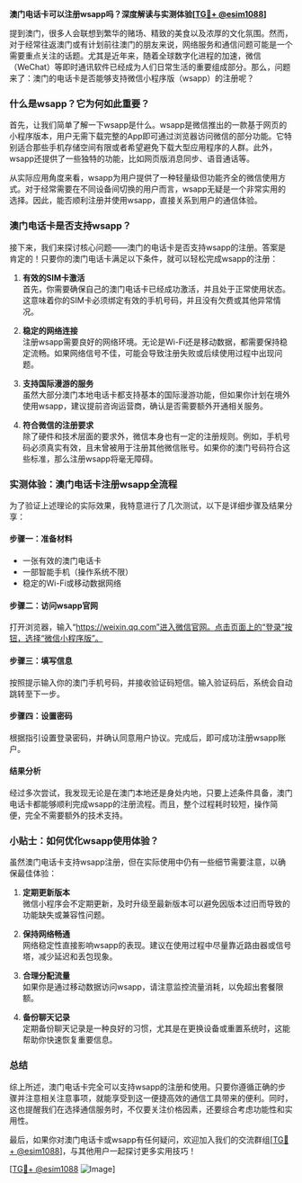 **澳门电话卡可以注册wsapp吗？深度解读与实测体验[[TG💪+ @esim1088](https://t.me/s/esim1088)]**

提到澳门，很多人会联想到繁华的赌场、精致的美食以及浓厚的文化氛围。然而，对于经常往返澳门或有计划前往澳门的朋友来说，网络服务和通信问题可能是一个需要重点关注的话题。尤其是近年来，随着全球数字化进程的加速，微信（WeChat）等即时通讯软件已经成为人们日常生活的重要组成部分。那么，问题来了：澳门的电话卡是否能够支持微信小程序版（wsapp）的注册呢？

### 什么是wsapp？它为何如此重要？

首先，让我们简单了解一下wsapp是什么。wsapp是微信推出的一款基于网页的小程序版本，用户无需下载完整的App即可通过浏览器访问微信的部分功能。它特别适合那些手机存储空间有限或者希望避免下载大型应用程序的人群。此外，wsapp还提供了一些独特的功能，比如网页版消息同步、语音通话等。

从实际应用角度来看，wsapp为用户提供了一种轻量级但功能齐全的微信使用方式。对于经常需要在不同设备间切换的用户而言，wsapp无疑是一个非常实用的选择。因此，能否顺利注册并使用wsapp，直接关系到用户的通信体验。

### 澳门电话卡是否支持wsapp？

接下来，我们来探讨核心问题——澳门的电话卡是否支持wsapp的注册。答案是肯定的！只要你的澳门电话卡满足以下条件，就可以轻松完成wsapp的注册：

1. **有效的SIM卡激活**  
   首先，你需要确保自己的澳门电话卡已经成功激活，并且处于正常使用状态。这意味着你的SIM卡必须绑定有效的手机号码，并且没有欠费或其他异常情况。

2. **稳定的网络连接**  
   注册wsapp需要良好的网络环境。无论是Wi-Fi还是移动数据，都需要保持稳定流畅。如果网络信号不佳，可能会导致注册失败或后续使用过程中出现问题。

3. **支持国际漫游的服务**  
   虽然大部分澳门本地电话卡都支持基本的国际漫游功能，但如果你计划在境外使用wsapp，建议提前咨询运营商，确认是否需要额外开通相关服务。

4. **符合微信的注册要求**  
   除了硬件和技术层面的要求外，微信本身也有一定的注册规则。例如，手机号码必须真实有效，且未曾被用于注册其他微信账号。如果你的澳门号码符合这些标准，那么注册wsapp将毫无障碍。

### 实测体验：澳门电话卡注册wsapp全流程

为了验证上述理论的实际效果，我特意进行了几次测试，以下是详细步骤及结果分享：

#### 步骤一：准备材料
- 一张有效的澳门电话卡
- 一部智能手机（操作系统不限）
- 稳定的Wi-Fi或移动数据网络

#### 步骤二：访问wsapp官网
打开浏览器，输入“https://weixin.qq.com”进入微信官网。点击页面上的“登录”按钮，选择“微信小程序版”。

#### 步骤三：填写信息
按照提示输入你的澳门手机号码，并接收验证码短信。输入验证码后，系统会自动跳转至下一步。

#### 步骤四：设置密码
根据指引设置登录密码，并确认同意用户协议。完成后，即可成功注册wsapp账户。

#### 结果分析
经过多次尝试，我发现无论是在澳门本地还是身处内地，只要上述条件具备，澳门电话卡都能够顺利完成wsapp的注册流程。而且，整个过程耗时较短，操作简便，完全不需要额外的技术支持。

### 小贴士：如何优化wsapp使用体验？

虽然澳门电话卡支持wsapp注册，但在实际使用中仍有一些细节需要注意，以确保最佳体验：

1. **定期更新版本**  
   微信小程序会不定期更新，及时升级至最新版本可以避免因版本过旧而导致的功能缺失或兼容性问题。

2. **保持网络畅通**  
   网络稳定性直接影响wsapp的表现。建议在使用过程中尽量靠近路由器或信号塔，减少延迟和丢包现象。

3. **合理分配流量**  
   如果你是通过移动数据访问wsapp，请注意监控流量消耗，以免超出套餐限额。

4. **备份聊天记录**  
   定期备份聊天记录是一种良好的习惯，尤其是在更换设备或重置系统时，这能帮助你快速恢复重要信息。

### 总结

综上所述，澳门电话卡完全可以支持wsapp的注册和使用。只要你遵循正确的步骤并注意相关注意事项，就能享受到这一便捷高效的通信工具带来的便利。同时，这也提醒我们在选择通信服务时，不仅要关注价格因素，还要综合考虑功能性和实用性。

最后，如果你对澳门电话卡或wsapp有任何疑问，欢迎加入我们的交流群组[[TG💪+ @esim1088](https://t.me/s/esim1088)]，与其他用户一起探讨更多实用技巧！

[[TG💪+ @esim1088](https://t.me/s/esim1088) ![Image](https://i.postimg.cc/4NQfJmqS/Snipaste-2025-05-13-00-14-12.png)]